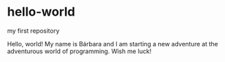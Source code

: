 # hello-world
my first repository

Hello, world!
My name is Bárbara and I am starting a new adventure at the adventurous world of programming.
Wish me luck!
